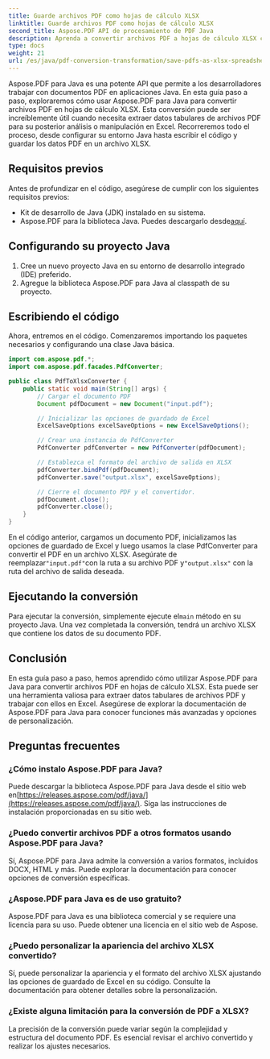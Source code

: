 ```yaml
---
title: Guarde archivos PDF como hojas de cálculo XLSX
linktitle: Guarde archivos PDF como hojas de cálculo XLSX
second_title: Aspose.PDF API de procesamiento de PDF Java
description: Aprenda a convertir archivos PDF a hojas de cálculo XLSX con Aspose.PDF para Java. Guía paso a paso para una extracción y análisis de datos eficiente.
type: docs
weight: 21
url: /es/java/pdf-conversion-transformation/save-pdfs-as-xlsx-spreadsheets/
---
```


Aspose.PDF para Java es una potente API que permite a los desarrolladores trabajar con documentos PDF en aplicaciones Java. En esta guía paso a paso, exploraremos cómo usar Aspose.PDF para Java para convertir archivos PDF en hojas de cálculo XLSX. Esta conversión puede ser increíblemente útil cuando necesita extraer datos tabulares de archivos PDF para su posterior análisis o manipulación en Excel. Recorreremos todo el proceso, desde configurar su entorno Java hasta escribir el código y guardar los datos PDF en un archivo XLSX.

## Requisitos previos

Antes de profundizar en el código, asegúrese de cumplir con los siguientes requisitos previos:

- Kit de desarrollo de Java (JDK) instalado en su sistema.
-  Aspose.PDF para la biblioteca Java. Puedes descargarlo desde[aquí](https://releases.aspose.com/pdf/java/).

## Configurando su proyecto Java

1. Cree un nuevo proyecto Java en su entorno de desarrollo integrado (IDE) preferido.
2. Agregue la biblioteca Aspose.PDF para Java al classpath de su proyecto.

## Escribiendo el código

Ahora, entremos en el código. Comenzaremos importando los paquetes necesarios y configurando una clase Java básica.

```java
import com.aspose.pdf.*;
import com.aspose.pdf.facades.PdfConverter;

public class PdfToXlsxConverter {
    public static void main(String[] args) {
        // Cargar el documento PDF
        Document pdfDocument = new Document("input.pdf");

        // Inicializar las opciones de guardado de Excel
        ExcelSaveOptions excelSaveOptions = new ExcelSaveOptions();

        // Crear una instancia de PdfConverter
        PdfConverter pdfConverter = new PdfConverter(pdfDocument);

        // Establezca el formato del archivo de salida en XLSX
        pdfConverter.bindPdf(pdfDocument);
        pdfConverter.save("output.xlsx", excelSaveOptions);

        // Cierre el documento PDF y el convertidor.
        pdfDocument.close();
        pdfConverter.close();
    }
}
```

 En el código anterior, cargamos un documento PDF, inicializamos las opciones de guardado de Excel y luego usamos la clase PdfConverter para convertir el PDF en un archivo XLSX. Asegúrate de reemplazar`"input.pdf"`con la ruta a su archivo PDF y`"output.xlsx"` con la ruta del archivo de salida deseada.

## Ejecutando la conversión

 Para ejecutar la conversión, simplemente ejecute el`main` método en su proyecto Java. Una vez completada la conversión, tendrá un archivo XLSX que contiene los datos de su documento PDF.

## Conclusión

En esta guía paso a paso, hemos aprendido cómo utilizar Aspose.PDF para Java para convertir archivos PDF en hojas de cálculo XLSX. Esta puede ser una herramienta valiosa para extraer datos tabulares de archivos PDF y trabajar con ellos en Excel. Asegúrese de explorar la documentación de Aspose.PDF para Java para conocer funciones más avanzadas y opciones de personalización.

## Preguntas frecuentes

### ¿Cómo instalo Aspose.PDF para Java?

 Puede descargar la biblioteca Aspose.PDF para Java desde el sitio web en[https://releases.aspose.com/pdf/java/](https://releases.aspose.com/pdf/java/). Siga las instrucciones de instalación proporcionadas en su sitio web.

### ¿Puedo convertir archivos PDF a otros formatos usando Aspose.PDF para Java?

Sí, Aspose.PDF para Java admite la conversión a varios formatos, incluidos DOCX, HTML y más. Puede explorar la documentación para conocer opciones de conversión específicas.

### ¿Aspose.PDF para Java es de uso gratuito?

Aspose.PDF para Java es una biblioteca comercial y se requiere una licencia para su uso. Puede obtener una licencia en el sitio web de Aspose.

### ¿Puedo personalizar la apariencia del archivo XLSX convertido?

Sí, puede personalizar la apariencia y el formato del archivo XLSX ajustando las opciones de guardado de Excel en su código. Consulte la documentación para obtener detalles sobre la personalización.

### ¿Existe alguna limitación para la conversión de PDF a XLSX?

La precisión de la conversión puede variar según la complejidad y estructura del documento PDF. Es esencial revisar el archivo convertido y realizar los ajustes necesarios.